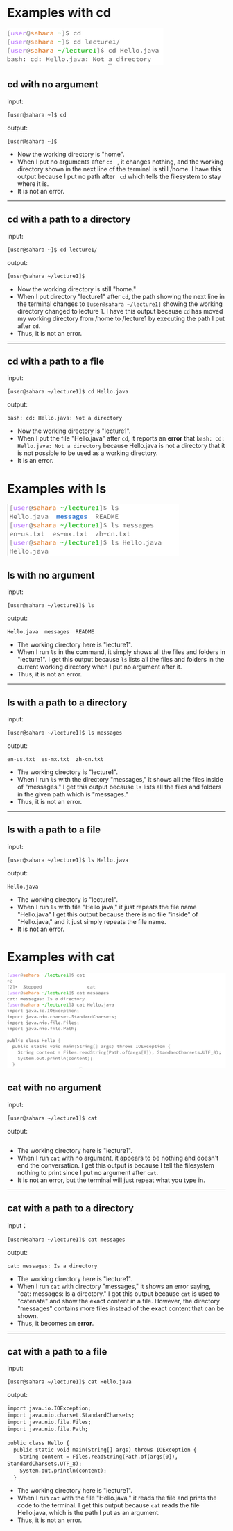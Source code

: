 # Examples with cd

![Image](cd.png)

## cd with no argument

input:
```
[user@sahara ~]$ cd
```
output:
```
[user@sahara ~]$
```
* Now the working directory is "home".
* When I put no arguments after `cd ` , it  changes nothing, and the working directory shown in the next line of the terminal is still /home. I have this output because I put no path after ` cd` which tells the filesystem to stay where it is.
* It is not an error.

___
## cd with a path to a directory

input:
```
[user@sahara ~]$ cd lecture1/
```
output:
```
[user@sahara ~/lecture1]$
```
* Now the working directory is still "home."
* When I put directory "lecture1" after `cd`, the path showing the next line in the terminal changes to `[user@sahara ~/lecture1]` showing the working directory changed to lecture 1. I have this output because `cd` has moved my working directory from /home to /lecture1 by executing the path I put after `cd`.
* Thus, it is not an error.

___
## cd with a path to a file 

input:
```
[user@sahara ~/lecture1]$ cd Hello.java
```
output:
```
bash: cd: Hello.java: Not a directory
```

* Now the working directory is "lecture1".
* When I put the file "Hello.java" after `cd`, it reports an **error** that `bash: cd: Hello.java: Not a directory` because Hello.java is not a directory that it is not possible to be used as a working directory.
* It is an error.


# Examples with ls

![Image](ls.png)

## ls with no argument

input:
```
[user@sahara ~/lecture1]$ ls
```
output:
```
Hello.java  messages  README
```

* The working directory here is "lecture1".
* When I run `ls` in the command, it simply shows all the files and folders in "lecture1". I get this output because `ls` lists all the files and folders in the current working directory when I put no argument after it.
* Thus, it is not an error.

___
## ls with a path to a directory

input:
```
[user@sahara ~/lecture1]$ ls messages
```
output:
```
en-us.txt  es-mx.txt  zh-cn.txt
```

* The working directory is "lecture1".
* When I run `ls` with the directory "messages," it shows all the files inside of "messages." I get this output because `ls` lists all the files and folders in the given path which is "messages."
* Thus, it is not an error.

___
## ls with a path to a file

input:
```
[user@sahara ~/lecture1]$ ls Hello.java
```
output:
```
Hello.java
```

* The working directory is "lecture1".
* When I run `ls` with file "Hello.java," it just repeats the file name "Hello.java" I get this output because there is no file "inside" of "Hello.java," and it just simply repeats the file name.
* It is not an error. 


# Examples with cat

![Image](cat.png)

## cat with no argument

input:
```
[user@sahara ~/lecture1]$ cat
```
output:
```
```

* The working directory here is "lecture1".
* When I run `cat` with no argument, it appears to be nothing and doesn't end the conversation. I get this output is because I tell the filesystem nothing to print since I put no argument after `cat`.
* It is not an error, but the terminal will just repeat what you type in.

___
## cat with a path to a directory

input：
```
[user@sahara ~/lecture1]$ cat messages
```
output:
```
cat: messages: Is a directory
```

* The working directory here is "lecture1".
* When I run `cat` with directory "messages," it shows an error saying, "cat: messages: Is a directory." I got this output because  `cat` is used to "catenate" and show the exact content in a file. However, the directory "messages" contains more files instead of the exact content that can be shown.
* Thus, it becomes an **error**.

___
## cat with a path to a file
input:
```
[user@sahara ~/lecture1]$ cat Hello.java
```
output:
```
import java.io.IOException;
import java.nio.charset.StandardCharsets;
import java.nio.file.Files;
import java.nio.file.Path;

public class Hello {
  public static void main(String[] args) throws IOException {
    String content = Files.readString(Path.of(args[0]), StandardCharsets.UTF_8);    
    System.out.println(content);
  }
```

* The working directory here is "lecture1".
* When I run `cat` with the file "Hello.java," it reads the file and prints the code to the terminal. I get this output because `cat` reads the file Hello.java, which is the path I put as an argument.
* Thus, it is not an error.

